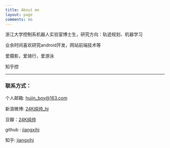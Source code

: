 ```yaml
---
title: About me
layout: page
comments: no
---
```


浙江大学控制系机器人实验室博士生，研究方向：轨迹规划、机器学习 

业余时间喜欢研究android开发，网站前端技术等

爱摄影，爱骑行，爱游泳

知乎控

----

### 联系方式：        

个人邮箱: [hujin_boy@163.com](mailto:hujin_boy@163.com)  

新浪微博: [24K纯帅_hj](http://weibo.com/hyperhujin)	 

豆瓣：[24K纯帅](http://www.douban.com/people/66957866/)  

github : [jiangxihj](https://github.com/jiangxihj)   
     
知乎: [jiangxihj](http://www.zhihu.com/people/hujin)
